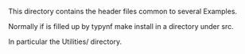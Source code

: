 This directory contains the header files common to several Examples.

Normally if is filled up by typynf make install in a directory under src.

In particular the Utilities/ directory.
